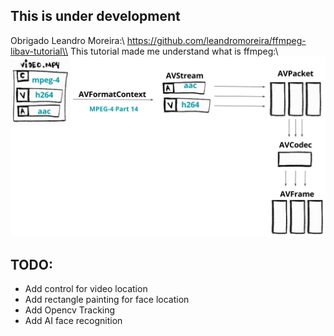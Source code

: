 ## This is under development

Obrigado Leandro Moreira:\\
https://github.com/leandromoreira/ffmpeg-libav-tutorial\\
This tutorial made me understand what is ffmpeg:\\
![alt text](decoding.png)

## TODO:
- Add control for video location 
- Add rectangle painting for face location
- Add Opencv Tracking
- Add AI face recognition

